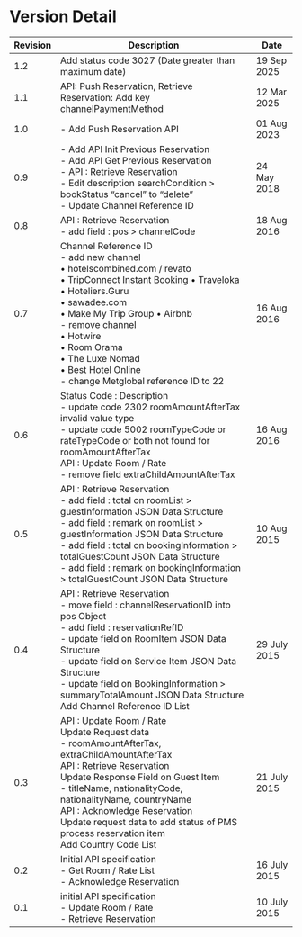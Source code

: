 # Version Detail

| Revision | Description                                                                                                                                                                                                                                                                                                                                                                      | Date         |
|----------|----------------------------------------------------------------------------------------------------------------------------------------------------------------------------------------------------------------------------------------------------------------------------------------------------------------------------------------------------------------------------------|--------------|
| 1.2      | Add status code 3027 (Date greater than maximum date)                                                                                                                                                                                                                                                                                                                            | 19 Sep 2025  |
| 1.1      | API: Push Reservation, Retrieve Reservation: Add key channelPaymentMethod                                                                                                                                                                                                                                                                                                        | 12 Mar 2025  |
| 1.0      | - Add Push Reservation API                                                                                                                                                                                                                                                                                                                                                       | 01 Aug 2023  |
| 0.9      | - Add API Init Previous Reservation<br/>- Add API Get Previous Reservation<br/>- API : Retrieve Reservation<br/>- Edit description searchCondition > bookStatus “cancel” to “delete”<br/>- Update Channel Reference ID<br/>                                                                                                                                                      | 24 May 2018  |
| 0.8      | API : Retrieve Reservation<br/>- add field : pos > channelCode                                                                                                                                                                                                                                                                                                                   | 18 Aug 2016  |
| 0.7      | Channel Reference ID<br/>- add new channel<br/>• hotelscombined.com / revato<br/>• TripConnect Instant Booking • Traveloka<br/>• Hoteliers.Guru<br/>• sawadee.com<br/>• Make My Trip Group • Airbnb<br/>- remove channel<br/>• Hotwire<br/>• Room Orama<br/>• The Luxe Nomad<br/>• Best Hotel Online<br/>- change Metglobal reference ID to 22<br/>                              | 16 Aug 2016  |
| 0.6      | Status Code : Description<br/>- update code 2302 roomAmountAfterTax invalid value type<br/>- update code 5002 roomTypeCode or rateTypeCode or both not found for roomAmountAfterTax<br/>API : Update Room / Rate<br/>- remove field extraChildAmountAfterTax<br/>                                                                                                                | 16 Aug 2016  |
| 0.5      | API : Retrieve Reservation<br/>- add field : total on roomList > guestInformation JSON Data Structure<br/>- add field : remark on roomList > guestInformation JSON Data Structure<br/>- add field : total on bookingInformation > totalGuestCount JSON Data Structure<br/>- add field : remark on bookingInformation > totalGuestCount JSON Data Structure<br/>                  | 10 Aug 2015  |
| 0.4      | API : Retrieve Reservation<br/>- move field : channelReservationID into pos Object<br/>- add field : reservationRefID<br/>- update field on RoomItem JSON Data Structure<br/>- update field on Service Item JSON Data Structure<br/>- update field on BookingInformation > summaryTotalAmount JSON Data Structure<br/>Add Channel Reference ID List<br/>                         | 29 July 2015 |
| 0.3      | API : Update Room / Rate<br/>Update Request data<br/>- roomAmountAfterTax, extraChildAmountAfterTax<br/>API : Retrieve Reservation<br/>Update Response Field on Guest Item<br/>- titleName, nationalityCode, nationalityName, countryName<br/>API : Acknowledge Reservation<br/>Update request data to add status of PMS process reservation item<br/>Add Country Code List<br/> | 21 July 2015 |
| 0.2      | Initial API specification<br/>- Get Room / Rate List<br/>- Acknowledge Reservation<br/>                                                                                                                                                                                                                                                                                          | 16 July 2015 |
| 0.1      | initial API specification<br/>- Update Room / Rate<br/>- Retrieve Reservation                                                                                                                                                                                                                                                                                                    | 10 July 2015 |
